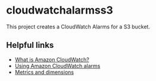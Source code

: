 # cloudwatchalarmss3

This project creates a CloudWatch Alarms for a S3 bucket.

## Helpful links

- [What is Amazon CloudWatch?][1]
- [Using Amazon CloudWatch alarms][2]
- [Metrics and dimensions][3]

[1]: https://docs.aws.amazon.com/AmazonCloudWatch/latest/monitoring/WhatIsCloudWatch.html
[2]: https://docs.aws.amazon.com/AmazonCloudWatch/latest/monitoring/AlarmThatSendsEmail.html
[3]: https://docs.aws.amazon.com/AmazonS3/latest/userguide/metrics-dimensions.html